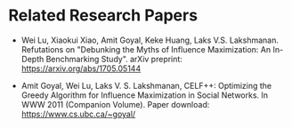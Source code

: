 # Related Research Papers

- Wei Lu, Xiaokui Xiao, Amit Goyal, Keke Huang, Laks V.S. Lakshmanan. Refutations on "Debunking the Myths of Influence Maximization: An In-Depth Benchmarking Study". arXiv preprint: https://arxiv.org/abs/1705.05144

- Amit Goyal, Wei Lu, Laks V. S. Lakshmanan, CELF++: Optimizing the Greedy Algorithm for Influence Maximization in Social Networks. In WWW 2011 (Companion Volume). Paper download: https://www.cs.ubc.ca/~goyal/
